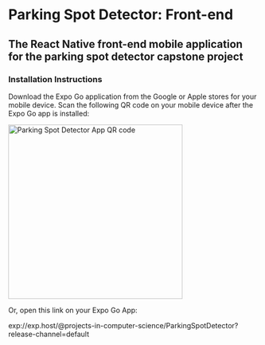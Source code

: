 # Parking Spot Detector: Front-end
## The React Native front-end mobile application for the parking spot detector capstone project

### Installation Instructions
Download the Expo Go application from the Google or Apple stores for your mobile device.
Scan the following QR code on your mobile device after the Expo Go app is installed:

<img src="https://github.com/stevetolvaj/ParkingSpotDetector/blob/2937d95b505f838e5e04d14b7ebd05077d86a9cf/assets/images/expogo_parkingQR.svg" width="350" alt="Parking Spot Detector App QR code">

Or, open this link on your Expo Go App:

exp://exp.host/@projects-in-computer-science/ParkingSpotDetector?release-channel=default
